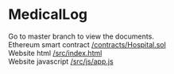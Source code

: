 # MedicalLog
Go to master branch to view the documents.  
Ethereum smart contract [/contracts/Hospital.sol](https://github.com/haikangdeng/MedicalLog/tree/master/contracts/Hospital.sol)  
Website html [/src/index.html](https://github.com/haikangdeng/MedicalLog/tree/master/src/index.html)  
Website javascript [/src/js/app.js](https://github.com/haikangdeng/MedicalLog/tree/master/src/js/app.js)  
